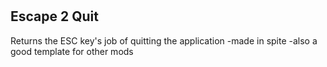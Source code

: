#
## Escape 2 Quit
Returns the ESC key's job of quitting the application
-made in spite
-also a good template for other mods
